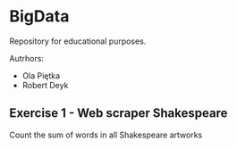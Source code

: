 # BigData
Repository for educational purposes. 

Autrhors:
* Ola Piętka
* Robert Deyk

## Exercise 1 - Web scraper Shakespeare
Count the sum of words in all Shakespeare artworks
